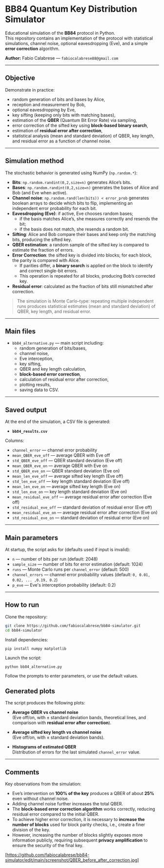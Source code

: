 # BB84 Quantum Key Distribution Simulator

Educational simulation of the **BB84** protocol in Python.  
This repository contains an implementation of the protocol with statistical simulations, channel noise, optional eavesdropping (Eve), and a simple **error correction** algorithm.

**Author:** Fabio Calabrese — `fabiocalabrese88@gmail.com`

---

## Objective

Demonstrate in practice:
- random generation of bits and bases by Alice,
- reception and measurement by Bob,
- optional eavesdropping by Eve,
- key sifting (keeping only bits with matching bases),
- estimation of the **QBER** (Quantum Bit Error Rate) via sampling,
- error correction of the sifted key using **block-based binary search**,
- estimation of **residual error after correction**,
- statistical analysis (mean and standard deviation) of QBER, key length, and residual error as a function of channel noise.

---

## Simulation method

The stochastic behavior is generated using NumPy (`np.random.*`):

- **Bits**: `np.random.randint(0,2,size=n)` generates Alice’s bits.  
- **Bases**: `np.random.randint(0,2,size=n)` generates the bases of Alice and Bob (and Eve when active).  
- **Channel noise**: `np.random.rand(len(bits)) < error_prob` generates boolean arrays to decide which bits to flip, implementing an independent error probability for each bit.  
- **Eavesdropping (Eve)**: if active, Eve chooses random bases;  
  - if the basis matches Alice’s, she measures correctly and resends the bit;  
  - if the basis does not match, she resends a random bit.  
- **Sifting**: Alice and Bob compare their bases and keep only the matching bits, producing the sifted key.  
- **QBER estimation**: a random sample of the sifted key is compared to estimate the fraction of errors.  
- **Error Correction**: the sifted key is divided into blocks; for each block, the parity is compared with Alice.  
  - If parities differ, a **binary search** is applied on the block to identify and correct single-bit errors.  
  - This operation is repeated for all blocks, producing Bob’s corrected key.  
- **Residual error**: calculated as the fraction of bits still mismatched after correction.

> The simulation is Monte Carlo–type: repeating multiple independent runs produces statistical estimates (mean and standard deviation) of QBER, key length, and residual error.

---

## Main files

- `bb84_alternative.py` — main script including:
  - random generation of bits/bases,
  - channel noise,
  - Eve interception,
  - key sifting,
  - QBER and key length calculation,
  - **block-based error correction**,
  - calculation of residual error after correction,
  - plotting results,
  - saving data to CSV.

---

## Saved output

At the end of the simulation, a CSV file is generated:

- **`bb84_results.csv`**  

Columns:
- `channel_error` — channel error probability  
- `mean_QBER_eve_off` — average QBER with Eve off  
- `std_QBER_eve_off` — QBER standard deviation (Eve off)  
- `mean_QBER_eve_on` — average QBER with Eve on  
- `std_QBER_eve_on` — QBER standard deviation (Eve on)  
- `mean_len_eve_off` — average sifted key length (Eve off)  
- `std_len_eve_off` — key length standard deviation (Eve off)  
- `mean_len_eve_on` — average sifted key length (Eve on)  
- `std_len_eve_on` — key length standard deviation (Eve on)  
- `mean_residual_eve_off` — average residual error after correction (Eve off)  
- `std_residual_eve_off` — standard deviation of residual error (Eve off)  
- `mean_residual_eve_on` — average residual error after correction (Eve on)  
- `std_residual_eve_on` — standard deviation of residual error (Eve on)  

---

## Main parameters

At startup, the script asks for (defaults used if input is invalid):

- `n` — number of bits per run (default: 2048)  
- `sample_size` — number of bits for error estimation (default: 1024)  
- `runs` — Monte Carlo runs per `channel_error` (default: 500)  
- `channel_errors` — channel error probability values (default: `0, 0.01, 0.02, ... ,0.19, 0.2`)  
- `p_eve` — Eve's interception probability (default: 0.2)
---

## How to run

Clone the repository:
```bash
git clone https://github.com/fabiocalabrese/bb84-simulator.git
cd bb84-simulator
```
Install dependencies:
```
pip install numpy matplotlib
```
Launch the script:
```
python bb84_alternative.py
```

Follow the prompts to enter parameters, or use the default values.

## Generated plots

The script produces the following plots:

- **Average QBER vs channel noise**  
  (Eve off/on, with ± standard deviation bands, theoretical lines, and comparison with **residual error after correction**).  

- **Average sifted key length vs channel noise**  
  (Eve off/on, with ± standard deviation bands).  

- **Histograms of estimated QBER**  
  Distribution of errors for the last simulated `channel_error` value.

---

## Comments

Key observations from the simulation:

- Eve’s intervention on **100% of the key** produces a QBER of about **25%** even without channel noise.  
- Adding channel noise further increases the total QBER.  
- The **block-based error correction algorithm** works correctly, reducing residual error compared to the initial QBER.  
- To achieve higher error correction, it is necessary to **increase the number of blocks** used for block parity checks, i.e., create a finer division of the key.  
- However, increasing the number of blocks slightly exposes more information publicly, requiring subsequent **privacy amplification** to ensure the security of the final key.


[https://github.com/fabiocalabrese/bb84-simulator/edit/main/screenshot/QBER_before_after_correction.jpg]
